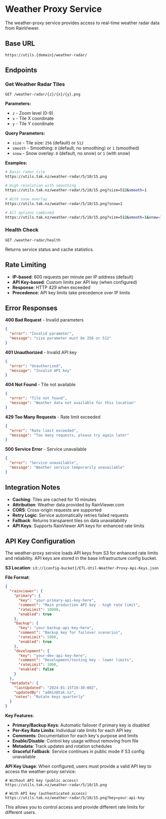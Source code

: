 # Weather Proxy Service

The weather-proxy service provides access to real-time weather radar data from RainViewer.

## Base URL
```
https://utils.{domain}/weather-radar/
```

## Endpoints

### Get Weather Radar Tiles
```
GET /weather-radar/{z}/{x}/{y}.png
```

**Parameters:**
- `z` - Zoom level (0-9)
- `x` - Tile X coordinate
- `y` - Tile Y coordinate

**Query Parameters:**
- `size` - Tile size: `256` (default) or `512`
- `smooth` - Smoothing: `0` (default, no smoothing) or `1` (smoothed)
- `snow` - Snow overlay: `0` (default, no snow) or `1` (with snow)

**Examples:**
```bash
# Basic radar tile
https://utils.tak.nz/weather-radar/5/10/15.png

# High resolution with smoothing
https://utils.tak.nz/weather-radar/5/10/15.png?size=512&smooth=1

# With snow overlay
https://utils.tak.nz/weather-radar/5/10/15.png?snow=1

# All options combined
https://utils.tak.nz/weather-radar/5/10/15.png?size=512&smooth=1&snow=1
```

### Health Check
```
GET /weather-radar/health
```

Returns service status and cache statistics.

## Rate Limiting
- **IP-based**: 600 requests per minute per IP address (default)
- **API Key-based**: Custom limits per API key (when configured)
- **Response**: HTTP 429 when exceeded
- **Precedence**: API key limits take precedence over IP limits

## Error Responses

**400 Bad Request** - Invalid parameters
```json
{
  "error": "Invalid parameter",
  "message": "size parameter must be 256 or 512"
}
```

**401 Unauthorized** - Invalid API key
```json
{
  "error": "Unauthorized",
  "message": "Invalid API key"
}
```

**404 Not Found** - Tile not available
```json
{
  "error": "Tile not found",
  "message": "Weather data not available for this location"
}
```

**429 Too Many Requests** - Rate limit exceeded
```json
{
  "error": "Rate limit exceeded",
  "message": "Too many requests, please try again later"
}
```

**500 Service Error** - Service unavailable
```json
{
  "error": "Service unavailable",
  "message": "Weather service temporarily unavailable"
}
```

## Integration Notes

- **Caching**: Tiles are cached for 10 minutes
- **Attribution**: Weather data provided by RainViewer.com
- **CORS**: Cross-origin requests are supported
- **Retry Logic**: Service automatically retries failed requests
- **Fallback**: Returns transparent tiles on data unavailability
- **API Keys**: Supports RainViewer API keys for enhanced rate limits

## API Key Configuration

The weather-proxy service loads API keys from S3 for enhanced rate limits and reliability. API keys are stored in the base infrastructure config bucket.

**S3 Location**: `s3://{config-bucket}/ETL-Util-Weather-Proxy-Api-Keys.json`

**File Format**:
```json
{
  "rainviewer": {
    "primary": {
      "key": "your-primary-api-key-here",
      "comment": "Main production API key - high rate limit",
      "rateLimit": 10000,
      "enabled": true
    },
    "backup": {
      "key": "your-backup-api-key-here",
      "comment": "Backup key for failover scenarios",
      "rateLimit": 5000,
      "enabled": true
    },
    "development": {
      "key": "your-dev-api-key-here",
      "comment": "Development/testing key - lower limits",
      "rateLimit": 1000,
      "enabled": false
    }
  },
  "metadata": {
    "lastUpdated": "2024-01-15T10:30:00Z",
    "updatedBy": "admin@tak.nz",
    "notes": "Rotate keys quarterly"
  }
}
```

**Key Features**:
- **Primary/Backup Keys**: Automatic failover if primary key is disabled
- **Per-Key Rate Limits**: Individual rate limits for each API key
- **Comments**: Documentation for each key's purpose and limits
- **Enable/Disable**: Control key usage without removing from file
- **Metadata**: Track updates and rotation schedules
- **Graceful Fallback**: Service continues in public mode if S3 config unavailable

**API Key Usage**:
When configured, users must provide a valid API key to access the weather-proxy service:
```
# Without API key (public access)
https://utils.tak.nz/weather-radar/5/10/15.png

# With API key (authenticated access)
https://utils.tak.nz/weather-radar/5/10/15.png?key=your-api-key
```
This allows you to control access and provide different rate limits for different users.
